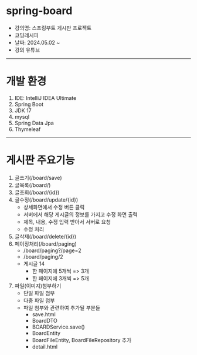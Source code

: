 # spring-board
- 강의명: 스프링부트 게시판 프로젝트
- 코딩레시피
- 날짜: 2024.05.02 ~ 
- 강의 유튜브
---
# 개발 환경
1. IDE: IntelliJ IDEA Ultimate
2. Spring Boot
3. JDK 17
4. mysql
5. Spring Data Jpa
6. Thymeleaf
---
# 게시판 주요기능
1. 글쓰기(/board/save)
2. 글목록(/board/)
3. 글조회(/board/{id})
4. 글수정(/board/update/{id})
    - 상세화면에서 수정 버튼 클릭
    - 서버에서 해당 게시글의 정보를 가지고 수정 화면 출력
    - 제목, 내용, 수정 입력 받아서 서버로 요청
    - 수정 처리
5. 글삭제(/board/delete/{id})
6. 페이징처리(/board/paging)
    - /board/paging?/page=2
    - /board/paging/2
    - 게시글 14
      - 한 페이지에 5개씩 => 3개
      - 한 페이지에 3개씩 => 5개
7. 파일(이미지)첨부하기
    - 단일 파일 첨부
    - 다중 파일 첨부
    - 파일 첨부와 관련하여 추가될 부분들
      - save.html
      - BoardDTO
      - BOARDService.save()
      - BoardEntity
      - BoardFileEntity, BoardFileRepository 추가
      - detail.html